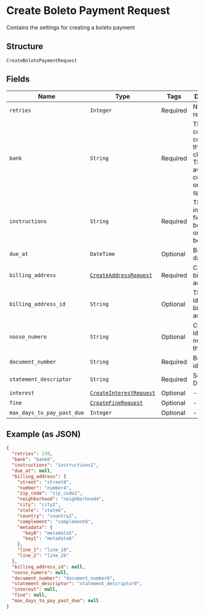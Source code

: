 
# Create Boleto Payment Request

Contains the settings for creating a boleto payment

## Structure

`CreateBoletoPaymentRequest`

## Fields

| Name | Type | Tags | Description |
|  --- | --- | --- | --- |
| `retries` | `Integer` | Required | Number of retries |
| `bank` | `String` | Required | The bank code, containing three characters. The available codes are on the API specification |
| `instructions` | `String` | Required | The instructions field that will be printed on the boleto. |
| `due_at` | `DateTime` | Optional | Boleto due date |
| `billing_address` | [`CreateAddressRequest`](../../doc/models/create-address-request.md) | Required | Card's billing address |
| `billing_address_id` | `String` | Optional | The address id for the billing address |
| `nosso_numero` | `String` | Optional | Customer identification number with the bank |
| `document_number` | `String` | Required | Boleto identification |
| `statement_descriptor` | `String` | Required | Soft Descriptor |
| `interest` | [`CreateInterestRequest`](../../doc/models/create-interest-request.md) | Optional | - |
| `fine` | [`CreateFineRequest`](../../doc/models/create-fine-request.md) | Optional | - |
| `max_days_to_pay_past_due` | `Integer` | Optional | - |

## Example (as JSON)

```json
{
  "retries": 230,
  "bank": "bank8",
  "instructions": "instructions2",
  "due_at": null,
  "billing_address": {
    "street": "street8",
    "number": "number4",
    "zip_code": "zip_code2",
    "neighborhood": "neighborhood4",
    "city": "city2",
    "state": "state6",
    "country": "country2",
    "complement": "complement6",
    "metadata": {
      "key0": "metadata5",
      "key1": "metadata6"
    },
    "line_1": "line_18",
    "line_2": "line_26"
  },
  "billing_address_id": null,
  "nosso_numero": null,
  "document_number": "document_number6",
  "statement_descriptor": "statement_descriptor0",
  "interest": null,
  "fine": null,
  "max_days_to_pay_past_due": null
}
```

